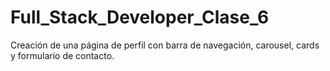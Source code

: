 # Full_Stack_Developer_Clase_6
Creación de una página de perfil con barra de navegación, carousel, cards y formulario de contacto.

